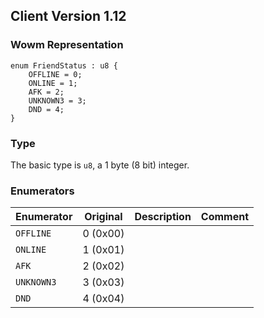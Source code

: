 ## Client Version 1.12

### Wowm Representation
```rust,ignore
enum FriendStatus : u8 {
    OFFLINE = 0;    
    ONLINE = 1;    
    AFK = 2;    
    UNKNOWN3 = 3;    
    DND = 4;    
}

```
### Type
The basic type is `u8`, a 1 byte (8 bit) integer.
### Enumerators
| Enumerator | Original  | Description | Comment |
| --------- | -------- | ----------- | ------- |
| `OFFLINE` | 0 (0x00) |  |  |
| `ONLINE` | 1 (0x01) |  |  |
| `AFK` | 2 (0x02) |  |  |
| `UNKNOWN3` | 3 (0x03) |  |  |
| `DND` | 4 (0x04) |  |  |
